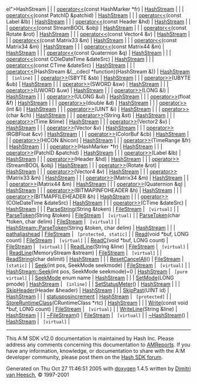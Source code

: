 el">HashStream</a> |  |
| <a href="classHashStream.md#b61e266a340d5cedabd73f58f0131f9b" class="el">operator&lt;&lt;</a>(const HashMarker \*fr) | <a href="classHashStream.md" class="el">HashStream</a> |  |
| <a href="classHashStream.md#b44c4d842b3c8ff43a75e88f02c93916" class="el">operator&lt;&lt;</a>(const PatchID &patchid) | <a href="classHashStream.md" class="el">HashStream</a> |  |
| <a href="classHashStream.md#847589e0e8d07461f0aa2b2edf11f218" class="el">operator&lt;&lt;</a>(const Label &lb) | <a href="classHashStream.md" class="el">HashStream</a> |  |
| <a href="classHashStream.md#5baf8f9165975ccbeb21aa7340fb5756" class="el">operator&lt;&lt;</a>(const Header &hd) | <a href="classHashStream.md" class="el">HashStream</a> |  |
| <a href="classHashStream.md#5531b7548a20685c88bc2ef74469f47e" class="el">operator&lt;&lt;</a>(const StreamBOOL &obj) | <a href="classHashStream.md" class="el">HashStream</a> |  |
| <a href="classHashStream.md#17814ff26b2807048842e1242307a8f8" class="el">operator&lt;&lt;</a>(const Rotate &rot) | <a href="classHashStream.md" class="el">HashStream</a> |  |
| <a href="classHashStream.md#815226a72bb1a6d1b069139b24c47cdf" class="el">operator&lt;&lt;</a>(const Vector4 &v) | <a href="classHashStream.md" class="el">HashStream</a> |  |
| <a href="classHashStream.md#c6c9549d9c74aabb7cf37149ad1fcefc" class="el">operator&lt;&lt;</a>(const Matrix33 &m) | <a href="classHashStream.md" class="el">HashStream</a> |  |
| <a href="classHashStream.md#83e7f9dda2a798ed06f330f302d1b63f" class="el">operator&lt;&lt;</a>(const Matrix34 &m) | <a href="classHashStream.md" class="el">HashStream</a> |  |
| <a href="classHashStream.md#e146c51841d55200bfcd8bd14624d43f" class="el">operator&lt;&lt;</a>(const Matrix44 &m) | <a href="classHashStream.md" class="el">HashStream</a> |  |
| <a href="classHashStream.md#145390b4af5d4d542ac809745a8a04fa" class="el">operator&lt;&lt;</a>(const Quaternion &q) | <a href="classHashStream.md" class="el">HashStream</a> |  |
| <a href="classHashStream.md#8a0a7f5caf4c4cdacf663902b94334a5" class="el">operator&lt;&lt;</a>(const COleDateTime &dateSrc) | <a href="classHashStream.md" class="el">HashStream</a> |  |
| <a href="classHashStream.md#5ebcec61b5aa6a4765341d7310ad1a00" class="el">operator&lt;&lt;</a>(const CTime &dateSrc) | <a href="classHashStream.md" class="el">HashStream</a> |  |
| <a href="classHashStream.md#af3d2d68142aedfeaa9ec464643a87bb" class="el">operator&lt;&lt;</a>(HashStream &(\_\_cdecl \*function)(HashStream &)) | <a href="classHashStream.md" class="el">HashStream</a> | ` [inline]` |
| <a href="classHashStream.md#79589b040fc3b588f2c94472c140f8ae" class="el">operator&gt;&gt;</a>(SBYTE &sb) | <a href="classHashStream.md" class="el">HashStream</a> |  |
| <a href="classHashStream.md#3bbdc9dfa5da44657223d6b0884f1ff5" class="el">operator&gt;&gt;</a>(UBYTE &ub) | <a href="classHashStream.md" class="el">HashStream</a> |  |
| <a href="classHashStream.md#c64b97b9b0e59b7303eae5c81cb6ecbf" class="el">operator&gt;&gt;</a>(SWORD &sw) | <a href="classHashStream.md" class="el">HashStream</a> |  |
| <a href="classHashStream.md#eb291e881e160190a1e60c575eb26461" class="el">operator&gt;&gt;</a>(UWORD &uw) | <a href="classHashStream.md" class="el">HashStream</a> |  |
| <a href="classHashStream.md#9355edc3ffe5fec6071d11f0a6a00b7f" class="el">operator&gt;&gt;</a>(LONG &l) | <a href="classHashStream.md" class="el">HashStream</a> |  |
| <a href="classHashStream.md#f93080239fe2f0ba2146404ce7c616a7" class="el">operator&gt;&gt;</a>(ULONG &ul) | <a href="classHashStream.md" class="el">HashStream</a> |  |
| <a href="classHashStream.md#3845fe33175add73420e0a52f12c1d81" class="el">operator&gt;&gt;</a>(float &f) | <a href="classHashStream.md" class="el">HashStream</a> |  |
| <a href="classHashStream.md#7658fa100389beef52bb1fd07771b70f" class="el">operator&gt;&gt;</a>(double &d) | <a href="classHashStream.md" class="el">HashStream</a> |  |
| <a href="classHashStream.md#c0925cb989b7c83de56d537f656ceb13" class="el">operator&gt;&gt;</a>(int &i) | <a href="classHashStream.md" class="el">HashStream</a> |  |
| <a href="classHashStream.md#1e54a2800bfcf1be75bed1e1162d5d7b" class="el">operator&gt;&gt;</a>(UINT &i) | <a href="classHashStream.md" class="el">HashStream</a> |  |
| <a href="classHashStream.md#8b167e7e42cf98ed7b51f3461f87238f" class="el">operator&gt;&gt;</a>(char &ch) | <a href="classHashStream.md" class="el">HashStream</a> |  |
| <a href="classHashStream.md#b2bc263e95cda743bcc9c55c7e8a98c7" class="el">operator&gt;&gt;</a>(String &st) | <a href="classHashStream.md" class="el">HashStream</a> |  |
| <a href="classHashStream.md#e365c22dbf63587335d7c45de0fd6b7b" class="el">operator&gt;&gt;</a>(Time &time) | <a href="classHashStream.md" class="el">HashStream</a> |  |
| <a href="classHashStream.md#fdd16d485541caa7aa51a1f4d563ab37" class="el">operator&gt;&gt;</a>(Vector2 &v) | <a href="classHashStream.md" class="el">HashStream</a> |  |
| <a href="classHashStream.md#67dfcdbbb2aac2605e0cc50a8992edfc" class="el">operator&gt;&gt;</a>(Vector &v) | <a href="classHashStream.md" class="el">HashStream</a> |  |
| <a href="classHashStream.md#b4a3902b9e18f71885400b899c9dfd16" class="el">operator&gt;&gt;</a>(RGBFloat &cv) | <a href="classHashStream.md" class="el">HashStream</a> |  |
| <a href="classHashStream.md#cd427fb8287d07d3ac35458cb8e9e305" class="el">operator&gt;&gt;</a>(ColorBuf &cb) | <a href="classHashStream.md" class="el">HashStream</a> |  |
| <a href="classHashStream.md#1975c1789a5095ca9b65471431987a88" class="el">operator&gt;&gt;</a>(HICON &hicon) | <a href="classHashStream.md" class="el">HashStream</a> |  |
| <a href="classHashStream.md#e4c93867cec06e22742b770b1d4398f7" class="el">operator&gt;&gt;</a>(TimeRange &fr) | <a href="classHashStream.md" class="el">HashStream</a> |  |
| <a href="classHashStream.md#c7360d990181903aed9b119b041d1b9a" class="el">operator&gt;&gt;</a>(HashMarker \*fr) | <a href="classHashStream.md" class="el">HashStream</a> |  |
| <a href="classHashStream.md#395d83302e96f2afca88e3e15e573491" class="el">operator&gt;&gt;</a>(PatchID &patchid) | <a href="classHashStream.md" class="el">HashStream</a> |  |
| <a href="classHashStream.md#3b7ac15cb6583f30bd2f59bcd5018563" class="el">operator&gt;&gt;</a>(Label &lb) | <a href="classHashStream.md" class="el">HashStream</a> |  |
| <a href="classHashStream.md#fac254976eb5c3832b3f7e6c377f5694" class="el">operator&gt;&gt;</a>(Header &hd) | <a href="classHashStream.md" class="el">HashStream</a> |  |
| <a href="classHashStream.md#3ab7a393540a57d05190ea989f9a93c8" class="el">operator&gt;&gt;</a>(StreamBOOL &obj) | <a href="classHashStream.md" class="el">HashStream</a> |  |
| <a href="classHashStream.md#515fddf6d95bc587a9bcde87b910c467" class="el">operator&gt;&gt;</a>(Rotate &rot) | <a href="classHashStream.md" class="el">HashStream</a> |  |
| <a href="classHashStream.md#a26f6d55a25c02bfcaf2f0c01bd60da5" class="el">operator&gt;&gt;</a>(Vector4 &v) | <a href="classHashStream.md" class="el">HashStream</a> |  |
| <a href="classHashStream.md#535718aae94d5b7f9ea89d25930bdab2" class="el">operator&gt;&gt;</a>(Matrix33 &m) | <a href="classHashStream.md" class="el">HashStream</a> |  |
| <a href="classHashStream.md#127446fc07ca279d28726398ce37cb6b" class="el">operator&gt;&gt;</a>(Matrix34 &m) | <a href="classHashStream.md" class="el">HashStream</a> |  |
| <a href="classHashStream.md#8e205856ad254ca4ede24ee3db720365" class="el">operator&gt;&gt;</a>(Matrix44 &m) | <a href="classHashStream.md" class="el">HashStream</a> |  |
| <a href="classHashStream.md#35cbe1d5ca592bbda961412e66e6515c" class="el">operator&gt;&gt;</a>(Quaternion &q) | <a href="classHashStream.md" class="el">HashStream</a> |  |
| <a href="classHashStream.md#4778f3f24a2fbd9b5cf733ca65641a64" class="el">operator&gt;&gt;</a>(BITMAPINFOHEADER &h) | <a href="classHashStream.md" class="el">HashStream</a> |  |
| <a href="classHashStream.md#9076cdb6ebe4d40d0b6c1cbbc1d45e23" class="el">operator&gt;&gt;</a>(BITMAPFILEHEADER &h) | <a href="classHashStream.md" class="el">HashStream</a> |  |
| <a href="classHashStream.md#edd25e2ae315fd45bbb0e5766a2e3e01" class="el">operator&gt;&gt;</a>(COleDateTime &dateSrc) | <a href="classHashStream.md" class="el">HashStream</a> |  |
| <a href="classHashStream.md#abc1a49087738a030535096302843657" class="el">operator&gt;&gt;</a>(CTime &dateSrc) | <a href="classHashStream.md" class="el">HashStream</a> |  |
| <a href="classFileStream.md#1954df99f12b88ac8edbab26c3964df9" class="el">ParseString</a>(String &token) | <a href="classFileStream.md" class="el">FileStream</a> | ` [virtual]` |
| <a href="classFileStream.md#f9f639af97521979917dfaaa5604b80d" class="el">ParseToken</a>(String &token) | <a href="classFileStream.md" class="el">FileStream</a> | ` [virtual]` |
| <a href="classFileStream.md#fdad34f7c204434802464a3ca3306d2e" class="el">ParseToken</a>(char \*token, char delim) | <a href="classFileStream.md" class="el">FileStream</a> | ` [virtual]` |
| <a href="classHashStream.md#08008741795d8c76cdb00549e7606f8d" class="el">HashStream::ParseToken</a>(String &token, char delim) | <a href="classHashStream.md" class="el">HashStream</a> |  |
| <a href="classFileStream.md#16ecdd2bf4d6c8eff29dd5b14a552ea2" class="el">pathaliashead</a> | <a href="classFileStream.md" class="el">FileStream</a> | ` [protected, static]` |
| <a href="classFileStream.md#50b8cc23ca1673bb26d626a2c394f342" class="el">Read</a>(void \*buf, LONG count) | <a href="classFileStream.md" class="el">FileStream</a> | ` [virtual]` |
| <a href="classFileStream.md#fde77f23fe7b2aff9b4bbff7886cd45b" class="el">ReadC</a>(void \*buf, LONG count) | <a href="classFileStream.md" class="el">FileStream</a> | ` [virtual]` |
| <a href="classFileStream.md#3985cde3ac5a2f0b11bfabd47c3fc3b2" class="el">ReadLine</a>(String &line) | <a href="classFileStream.md" class="el">FileStream</a> | ` [virtual]` |
| <a href="classFileStream.md#a55de19009057e7dd54f3a8954878f6a" class="el">ReadLine</a>(MemoryStream &stream) | <a href="classFileStream.md" class="el">FileStream</a> | ` [virtual]` |
| <a href="classHashStream.md#ecc44c93efeecf9d06ab3fbdaf4f10b9" class="el">ReadString</a>(char delimit) | <a href="classHashStream.md" class="el">HashStream</a> |  |
| <a href="classFileStream.md#aee1a3b9f67b83696ef8a7cc16e53c10" class="el">ResetCancelAll</a>() | <a href="classFileStream.md" class="el">FileStream</a> | ` [static]` |
| <a href="classFileStream.md#e2861fe5083df269f60854d79c18558d" class="el">Seek</a>(int pos, SeekMode seekmode) | <a href="classFileStream.md" class="el">FileStream</a> | ` [virtual]` |
| <a href="classHashStream.md#5c3376aa36f5c8049d4be3c281e3781f" class="el">HashStream::Seek</a>(int pos, SeekMode seekmode)=0 | <a href="classHashStream.md" class="el">HashStream</a> | ` [pure virtual]` |
| <a href="classHashStream.md#a3642d2e14408dd483bffb854fd85a2c" class="el">SeekMode</a> enum name | <a href="classHashStream.md" class="el">HashStream</a> |  |
| <a href="classHashStream.md#e840a4630a40ba4ccbdc2eafe1ca6345" class="el">SetMode</a>(LONG pmode) | <a href="classHashStream.md" class="el">HashStream</a> | ` [inline]` |
| <a href="classHashStream.md#915bc4ac9bfb31e446e333eda6f3f873" class="el">SetStatusMeter</a>() | <a href="classHashStream.md" class="el">HashStream</a> |  |
| <a href="classHashStream.md#7d2e3a81d8d78251ccf815b00d00528f" class="el">SkipHeader</a>(Header &header) | <a href="classHashStream.md" class="el">HashStream</a> |  |
| <a href="classHashStream.md#b3a1f9250aecfd9edd8239080e52b742" class="el">SkipPast</a>(UINT id) | <a href="classHashStream.md" class="el">HashStream</a> |  |
| <a href="classHashStream.md#376a3744b45c6f3101afc7bd3c1ba274" class="el">statusposincrement</a> | <a href="classHashStream.md" class="el">HashStream</a> | ` [protected]` |
| <a href="classHashStream.md#d8c0e626362f7c5aff3842e31b6b1c78" class="el">StoreRuntimeClass</a>(CRuntimeClass \*rtc) | <a href="classHashStream.md" class="el">HashStream</a> |  |
| <a href="classFileStream.md#2a21ad14c1f9061e86f3488908c097f4" class="el">Write</a>(const void \*buf, LONG count) | <a href="classFileStream.md" class="el">FileStream</a> | ` [virtual]` |
| <a href="classHashStream.md#738b2b475456de6cd5654fb16b7a4f95" class="el">WriteLine</a>(String &line) | <a href="classHashStream.md" class="el">HashStream</a> |  |
| <a href="classFileStream.md#fa0fbe0ec0717ccb03545ae939eb1654" class="el">~FileStream</a>() | <a href="classFileStream.md" class="el">FileStream</a> | ` [virtual]` |
| <a href="classHashStream.md#6e6077282e5d9048b661a831a88b0157" class="el">~HashStream</a>() | <a href="classHashStream.md" class="el">HashStream</a> | ` [virtual]` |

------------------------------------------------------------------------

<span class="small">This A:M SDK v12.0 documentation is maintained by Hash Inc. Please address any comments concerning this documentation to [AMReports](http://www.hash.com/reports). If you have any information, knowledge, or documentation to share with the A:M developer community, please post them on the [Hash SDK forum](http://www.hash.com/forums/index.php?showforum=11).</span>

Generated on Thu Oct 27 11:46:51 2005 with [<span class="image placeholder" original-image-src="doxygen.png" original-image-title="" height="45" width="100" align="middle" border="0">doxygen</span>](http://www.doxygen.org/index.html) 1.4.5 written by [Dimitri van Heesch](mailto:dimitri@stack.nl), © 1997-2001
